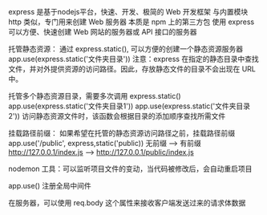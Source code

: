 express 是基于nodejs平台，快速、开发、极简的 Web 开发框架
与内置模块 http 类似，专门用来创建 Web 服务器
本质是 npm 上的第三方包
使用 express 可以方便、快速创建 Web 网站的服务器或 API 接口的服务器

托管静态资源：
通过 express.static(), 可以方便的创建一个静态资源服务器
app.use(express.static('文件夹目录'))
注意：express 在指定的静态目录中查找文件，并对外提供资源的访问路径。因此，存放静态文件的目录不会出现在 URL 中。

托管多个静态资源目录，需要多次调用 express.static()
app.use(express.static('文件夹目录1'))
app.use(express.static('文件夹目录2'))
访问静态资源文件时，该函数会根据目录的添加顺序查找所需文件

挂载路径前缀：
如果希望在托管的静态资源访问路径之前，挂载路径前缀
app.use('/public', express,static('public))
无前缀 --> 有前缀         http://127.0.0.1/index.js --> http://127.0.0.1/public/index.js


nodemon 工具：可以监听项目文件的变动，当代码被修改后，会自动重启项目

app.use() 注册全局中间件

在服务器，可以使用 req.body 这个属性来接收客户端发送过来的请求体数据

